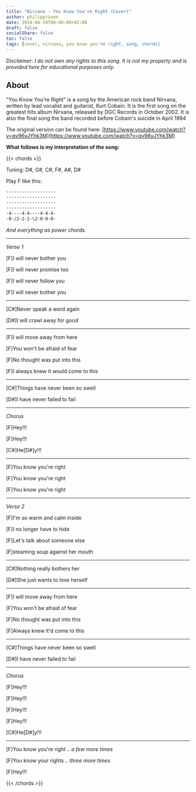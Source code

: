 ```yaml
---
title: "Nirvana - You Know You're Right (Cover)"
author: philippraven
date: 2024-06-10T00:00:00+02:00
draft: false
socialShare: false
toc: false
tags: [cover, nirvana, you know you're right, song, chords]
---
```


_Disclaimer: I do not own any rights to this song. It is not my property and is provided here for educational purposes only._

## About
"You Know You're Right" is a song by the American rock band Nirvana, written by lead vocalist and guitarist, Kurt Cobain. It is the first song on the greatest hits album Nirvana, released by DGC Records in October 2002. It is also the final song the band recorded before Cobain's suicide in April 1994

The original version can be found here: [https://www.youtube.com/watch?v=qv96yJYhk3M](https://www.youtube.com/watch?v=qv96yJYhk3M)

**What follows is my interpretation of the song:**

{{< chords >}}

Tuning: D#, G#, C#, F#, A#, D#

Play F like this:
```txt
-------------------
-------------------
-------------------
-------------------
-4----4-4----4-4-4-
-0-/2-2-2-\2-0-0-0-
```

_And everything as power chords._

---

_Verse 1_

[F]I will never bother you

[F]I will never promise too

[F]I will never follow you

[F]I will never bother you

---

[C#]Never speak a word again

[D#]I will crawl away for good

---

[F]I will move away from here

[F]You won't be afraid of fear

[F]No thought was put into this

[F]I always knew it would come to this

---

[C#]Things have never been so swell

[D#]I have never failed to fail

---
 
_Chorus_

[F]Hey!!!

[F]Hey!!!

[C#]He[D#]y!!!

---
 
[F]You know you're right

[F]You know you're right

[F]You know you're right

---

_Verse 2_

[F]I'm so warm and calm inside

[F]I no longer have to hide

[F]Let's talk about someone else

[F]steaming soup against her mouth

---

[C#]Nothing really bothers her

[D#]She just wants to love herself

---

[F]I will move away from here

[F]You won't be afraid of fear

[F]No thought was put into this

[F]Always knew it'd come to this

---

[C#]Things have never been so swell

[D#]I have never failed to fail

---

_Chorus_

[F]Hey!!!

[F]Hey!!!

[F]Hey!!!

[F]Hey!!!

[C#]He[D#]y!!!

---

[F]You know you're right .. _a few more times_

[F]You know your rights .. _three more times_

[F]Hey!!!

{{< /chords >}}